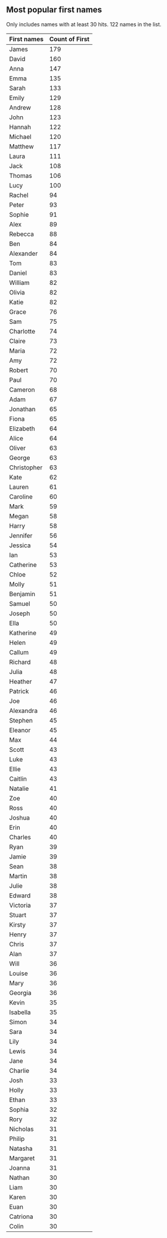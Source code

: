## Most popular first names

Only includes names with at least 30 hits. 122 names in the list.

| First names | Count   of First |
|-------------|------------------|
| James       | 179              |
| David       | 160              |
| Anna        | 147              |
| Emma        | 135              |
| Sarah       | 133              |
| Emily       | 129              |
| Andrew      | 128              |
| John        | 123              |
| Hannah      | 122              |
| Michael     | 120              |
| Matthew     | 117              |
| Laura       | 111              |
| Jack        | 108              |
| Thomas      | 106              |
| Lucy        | 100              |
| Rachel      | 94               |
| Peter       | 93               |
| Sophie      | 91               |
| Alex        | 89               |
| Rebecca     | 88               |
| Ben         | 84               |
| Alexander   | 84               |
| Tom         | 83               |
| Daniel      | 83               |
| William     | 82               |
| Olivia      | 82               |
| Katie       | 82               |
| Grace       | 76               |
| Sam         | 75               |
| Charlotte   | 74               |
| Claire      | 73               |
| Maria       | 72               |
| Amy         | 72               |
| Robert      | 70               |
| Paul        | 70               |
| Cameron     | 68               |
| Adam        | 67               |
| Jonathan    | 65               |
| Fiona       | 65               |
| Elizabeth   | 64               |
| Alice       | 64               |
| Oliver      | 63               |
| George      | 63               |
| Christopher | 63               |
| Kate        | 62               |
| Lauren      | 61               |
| Caroline    | 60               |
| Mark        | 59               |
| Megan       | 58               |
| Harry       | 58               |
| Jennifer    | 56               |
| Jessica     | 54               |
| Ian         | 53               |
| Catherine   | 53               |
| Chloe       | 52               |
| Molly       | 51               |
| Benjamin    | 51               |
| Samuel      | 50               |
| Joseph      | 50               |
| Ella        | 50               |
| Katherine   | 49               |
| Helen       | 49               |
| Callum      | 49               |
| Richard     | 48               |
| Julia       | 48               |
| Heather     | 47               |
| Patrick     | 46               |
| Joe         | 46               |
| Alexandra   | 46               |
| Stephen     | 45               |
| Eleanor     | 45               |
| Max         | 44               |
| Scott       | 43               |
| Luke        | 43               |
| Ellie       | 43               |
| Caitlin     | 43               |
| Natalie     | 41               |
| Zoe         | 40               |
| Ross        | 40               |
| Joshua      | 40               |
| Erin        | 40               |
| Charles     | 40               |
| Ryan        | 39               |
| Jamie       | 39               |
| Sean        | 38               |
| Martin      | 38               |
| Julie       | 38               |
| Edward      | 38               |
| Victoria    | 37               |
| Stuart      | 37               |
| Kirsty      | 37               |
| Henry       | 37               |
| Chris       | 37               |
| Alan        | 37               |
| Will        | 36               |
| Louise      | 36               |
| Mary        | 36               |
| Georgia     | 36               |
| Kevin       | 35               |
| Isabella    | 35               |
| Simon       | 34               |
| Sara        | 34               |
| Lily        | 34               |
| Lewis       | 34               |
| Jane        | 34               |
| Charlie     | 34               |
| Josh        | 33               |
| Holly       | 33               |
| Ethan       | 33               |
| Sophia      | 32               |
| Rory        | 32               |
| Nicholas    | 31               |
| Philip      | 31               |
| Natasha     | 31               |
| Margaret    | 31               |
| Joanna      | 31               |
| Nathan      | 30               |
| Liam        | 30               |
| Karen       | 30               |
| Euan        | 30               |
| Catriona    | 30               |
| Colin       | 30               |

